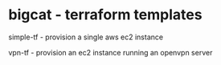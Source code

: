 # bigcat - terraform templates

simple-tf - provision a single aws ec2 instance

vpn-tf - provision an ec2 instance running an openvpn server
